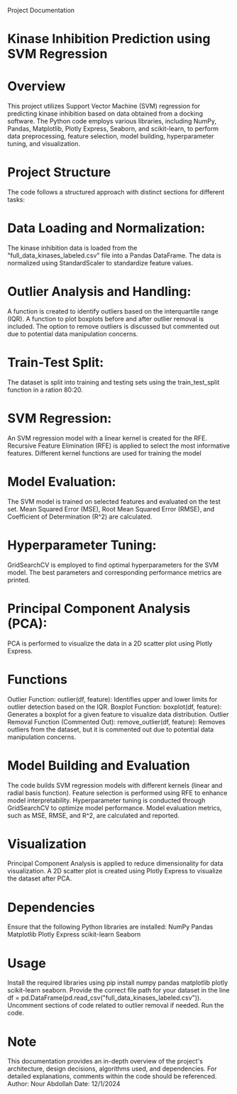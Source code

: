 Project Documentation
# Kinase Inhibition Prediction using SVM Regression
# Overview
This project utilizes Support Vector Machine (SVM) regression for predicting kinase inhibition based on data obtained from a docking software. The Python code employs various libraries, including NumPy, Pandas, Matplotlib, Plotly Express, Seaborn, and scikit-learn, to perform data preprocessing, feature selection, model building, hyperparameter tuning, and visualization.
# Project Structure
The code follows a structured approach with distinct sections for different tasks:
# Data Loading and Normalization:
The kinase inhibition data is loaded from the "full_data_kinases_labeled.csv" file into a Pandas DataFrame.
The data is normalized using StandardScaler to standardize feature values.
# Outlier Analysis and Handling:
A function is created to identify outliers based on the interquartile range (IQR).
A function to plot boxplots before and after outlier removal is included.
The option to remove outliers is discussed but commented out due to potential data manipulation concerns.
# Train-Test Split:
The dataset is split into training and testing sets using the train_test_split function in a ration 80:20.
# SVM Regression:
An SVM regression model with a linear kernel is created for the RFE.
Recursive Feature Elimination (RFE) is applied to select the most informative features.
Different kernel functions are used for training the model
# Model Evaluation:
The SVM model is trained on selected features and evaluated on the test set.
Mean Squared Error (MSE), Root Mean Squared Error (RMSE), and Coefficient of Determination (R^2) are calculated.
# Hyperparameter Tuning:
GridSearchCV is employed to find optimal hyperparameters for the SVM model.
The best parameters and corresponding performance metrics are printed.
# Principal Component Analysis (PCA):
PCA is performed to visualize the data in a 2D scatter plot using Plotly Express.
# Functions
Outlier Function:
outlier(df, feature): Identifies upper and lower limits for outlier detection based on the IQR.
Boxplot Function:
boxplot(df, feature): Generates a boxplot for a given feature to visualize data distribution.
Outlier Removal Function (Commented Out):
remove_outlier(df, feature): Removes outliers from the dataset, but it is commented out due to potential data manipulation concerns.
# Model Building and Evaluation
The code builds SVM regression models with different kernels (linear and radial basis function).
Feature selection is performed using RFE to enhance model interpretability.
Hyperparameter tuning is conducted through GridSearchCV to optimize model performance.
Model evaluation metrics, such as MSE, RMSE, and R^2, are calculated and reported.
# Visualization
Principal Component Analysis is applied to reduce dimensionality for data visualization.
A 2D scatter plot is created using Plotly Express to visualize the dataset after PCA.
# Dependencies
Ensure that the following Python libraries are installed:
NumPy
Pandas
Matplotlib
Plotly Express
scikit-learn
Seaborn
# Usage
Install the required libraries using pip install numpy pandas matplotlib plotly scikit-learn seaborn.
Provide the correct file path for your dataset in the line df = pd.DataFrame(pd.read_csv("full_data_kinases_labeled.csv")).
Uncomment sections of code related to outlier removal if needed.
Run the code.
# Note
This documentation provides an in-depth overview of the project's architecture, design decisions, algorithms used, and dependencies. For detailed explanations, comments within the code should be referenced.
Author: Nour Abdollah
Date: 12/1/2024

